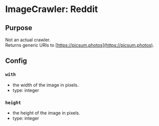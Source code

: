 # ImageCrawler: Reddit 

## Purpose

Not an actual crawler.  
Returns generic URIs to [https://picsum.photos](https://picsum.photos).

## Config

### `with`

- the width of the image in pixels.
- type: integer

### `height`

- the height of the image in pixels.
- type: integer

